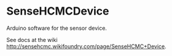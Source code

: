 # SenseHCMCDevice
Arduino software for the sensor device.

See docs at the wiki http://sensehcmc.wikifoundry.com/page/SenseHCMC+Device.
